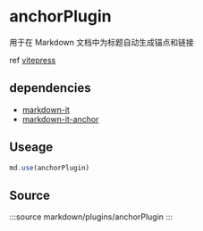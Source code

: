 # anchorPlugin

用于在 Markdown 文档中为标题自动生成锚点和链接

ref [vitepress](https://github.com/vuejs/vitepress/blob/b2fa9326c727170d127d950971480b6d9f6bb82d/src/node/markdown/markdown.ts#L245)

## dependencies

+ [markdown-it](http://npm.im/markdown-it)
+ [markdown-it-anchor](http://npm.im/markdown-it-anchor)

## Useage

```ts
md.use(anchorPlugin)
```


## Source

:::source
markdown/plugins/anchorPlugin
:::